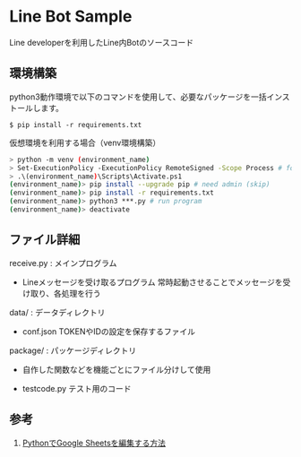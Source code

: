 # Line Bot Sample

Line developerを利用したLine内Botのソースコード

## 環境構築

python3動作環境で以下のコマンドを使用して、必要なパッケージを一括インストールします。

```
$ pip install -r requirements.txt
```

仮想環境を利用する場合（venv環境構築）

```sh
> python -m venv (environment_name)
> Set-ExecutionPolicy -ExecutionPolicy RemoteSigned -Scope Process # for windows
> .\(environment_name)\Scripts\Activate.ps1
(environment_name)> pip install --upgrade pip # need admin (skip)
(environment_name)> pip install -r requirements.txt
(environment_name)> python3 ***.py # run program
(environment_name)> deactivate
```
## ファイル詳細

receive.py : メインプログラム

 * Lineメッセージを受け取るプログラム
   常時起動させることでメッセージを受け取り、各処理を行う

data/ : データディレクトリ

 * conf.json
   TOKENやIDの設定を保存するファイル

 package/ : パッケージディレクトリ

 * 自作した関数などを機能ごとにファイル分けして使用

 * testcode.py
   テスト用のコード

## 参考

1. [PythonでGoogle Sheetsを編集する方法](https://www.twilio.com/blog/an-easy-way-to-read-and-write-to-a-google-spreadsheet-in-python-jp)



   